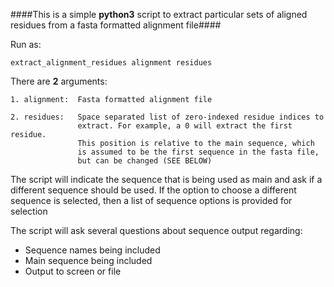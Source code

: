 ####This is a simple **python3** script to extract particular sets of aligned residues from a fasta formatted alignment file####

Run as:

`extract_alignment_residues alignment residues`

There are **2** arguments:
    
    1. alignment:  Fasta formatted alignment file

    2. residues:   Space separated list of zero-indexed residue indices to
                   extract. For example, a 0 will extract the first residue.
                   This position is relative to the main sequence, which 
                   is assumed to be the first sequence in the fasta file, 
                   but can be changed (SEE BELOW)

The script will indicate the sequence that is being used as main and ask if
a different sequence should be used. If the option to choose a different 
sequence is selected, then a list of sequence options is provided for selection

The script will ask several questions about sequence output regarding:
- Sequence names being included
- Main sequence being included
- Output to screen or file
